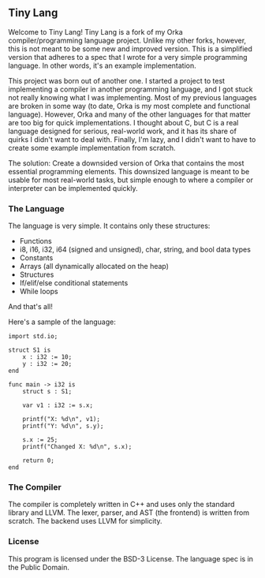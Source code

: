 ## Tiny Lang

Welcome to Tiny Lang! Tiny Lang is a fork of my Orka compiler/programming language project. Unlike my other forks, however, this is not meant to be some new and improved version. This is a simplified version that adheres to a spec that I wrote for a very simple programming language. In other words, it's an example implementation.

This project was born out of another one. I started a project to test implementing a compiler in another programming language, and I got stuck not really knowing what I was implementing. Most of my previous languages are broken in some way (to date, Orka is my most complete and functional language). However, Orka and many of the other languages for that matter are too big for quick implementations. I thought about C, but C is a real language designed for serious, real-world work, and it has its share of quirks I didn't want to deal with. Finally, I'm lazy, and I didn't want to have to create some example implementation from scratch.

The solution: Create a downsided version of Orka that contains the most essential programming elements. This downsized language is meant to be usable for most real-world tasks, but simple enough to where a compiler or interpreter can be implemented quickly.

### The Language

The language is very simple. It contains only these structures:
* Functions
* i8, i16, i32, i64 (signed and unsigned), char, string, and bool data types
* Constants
* Arrays (all dynamically allocated on the heap)
* Structures
* If/elif/else conditional statements
* While loops

And that's all!

Here's a sample of the language:

```
import std.io;

struct S1 is
    x : i32 := 10;
    y : i32 := 20;
end

func main -> i32 is
    struct s : S1;

    var v1 : i32 := s.x;
    
    printf("X: %d\n", v1);
    printf("Y: %d\n", s.y);
    
    s.x := 25;
    printf("Changed X: %d\n", s.x);
    
    return 0;
end
```

### The Compiler

The compiler is completely written in C++ and uses only the standard library and LLVM. The lexer, parser, and AST (the frontend) is written from scratch. The backend uses LLVM for simplicity.

### License

This program is licensed under the BSD-3 License. The language spec is in the Public Domain.
